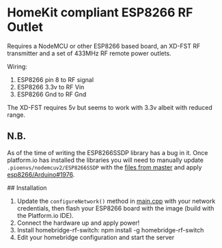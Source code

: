 # HomeKit compliant ESP8266 RF Outlet

Requires a NodeMCU or other ESP8266 based board, an XD-FST RF transmitter and a set of 433MHz RF remote power outlets.

Wiring:

1. ESP8266 pin 8 to RF signal
2. ESP8266 3.3v to RF Vin
3. ESP8266 Gnd to RF Gnd

The XD-FST requires 5v but seems to work with 3.3v albeit with reduced range.

## N.B.

As of the time of writing the ESP8266SSDP library has a bug in it.  Once platform.io has installed the libraries you will need to manually update `.pioenvs/nodemcuv2/ESP8266SSDP` with the [files from master](https://github.com/esp8266/Arduino/tree/master/libraries/ESP8266SSDP) and apply [esp8266/Arduino#1976](https://github.com/esp8266/Arduino/pull/1976).

## Installation

1. Update the `configureNetwork()` method in [main.cpp](./src/main.cpp) with your network credentials, then flash your ESP8266 board with the image (build with the Platform.io IDE).
2. Connect the hardware up and apply power!
3. Install homebridge-rf-switch:
        npm install -g homebridge-rf-switch
4. Edit your homebridge configuration and start the server
